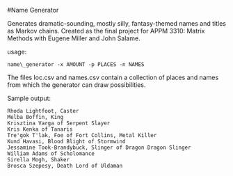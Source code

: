 #Name Generator

Generates dramatic-sounding, mostly silly, fantasy-themed names and titles as Markov chains. Created as the final project for APPM 3310: Matrix Methods with Eugene Miller and John Salame.

usage:

    name\_generator -x AMOUNT -p PLACES -n NAMES

The files loc.csv and names.csv contain a collection of places and names from which the generator can draw possibilities.

Sample output:

    Rhoda Lightfoot, Caster
    Melba Boffin, King
    Krisztina Varga of Serpent Slayer
    Kris Kenka of Tanaris
    Tre'gok T'lak, Foe of Fort Collins, Metal Killer
    Kund Havasi, Blood Blight of Stormwind
    Jessamine Took-Brandybuck, Slinger of Dragon Dragon Slinger
    William Adams of Scholomance
    Sirella Mogh, Shaker
    Brosca Szepesy, Death Lord of Uldaman
